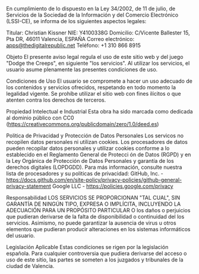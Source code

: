 En cumplimiento de lo dispuesto en la Ley 34/2002, de 11 de julio, de Servicios de la Sociedad de la Información y del Comercio Electrónico (LSSI-CE), se informa de los siguientes aspectos legales:

Titular: Christian Kissner
NIE: Y4100338G
Domicilio: C/Vicente Ballester 15, Pta DR, 46011 Valencia, ESPAÑA
Correo electrónico: apps@thedigitalrepublic.net
Teléfono: +1 310 866 8915

Objeto
El presente aviso legal regula el uso de este sitio web y del juego "Dodge the Creeps", en siguiente "los servicios". Al utilizar los servicios, el usuario asume plenamente las presentes condiciones de uso.

Condiciones de Uso
El usuario se compromete a hacer un uso adecuado de los contenidos y servicios ofrecidos, respetando en todo momento la legalidad vigente. Se prohíbe utilizar el sitio web con fines ilícitos o que atenten contra los derechos de terceros.

Propiedad Intelectual e Industrial
Esta obra ha sido marcada como dedicada al dominio público con CC0 (https://creativecommons.org/publicdomain/zero/1.0/deed.es)

Politica de Privacidad y Protección de Datos Personales
Los servicos no recopilen datos personales ni utilizan cookies. Los procesadores de datos pueden recopilar datos personales y utilizar cookies conforme a lo establecido en el Reglamento General de Protecci ón de Datos (RGPD) y en la Ley Orgánica de Protección de Datos Personales y garantía de los derechos digitales (LOPDGDD). 
Para más información, consulte nuestra lista de procesadores y su politicas de privacidad:
GitHub, Inc. - https://docs.github.com/en/site-policy/privacy-policies/github-general-privacy-statement
Google LLC - https://policies.google.com/privacy

Responsabilidad
LOS SERVICIOS SE PROPORCIONAN "TAL CUAL", SIN GARANTÍA DE NINGÚN TIPO, EXPRESA O IMPLÍCITA, INCLUYENDO LA ADECUACIÓN PARA UN PROPÓSITO PARTICULAR O los daños o perjuicios que pudieran derivarse de la falta de disponibilidad o continuidad del los servicios. Asimismo, no puede garantizar la ausencia de virus u otros elementos que pudieran producir alteraciones en los sistemas informáticos del usuario.

Legislación Aplicable
Estas condiciones se rigen por la legislación española. Para cualquier controversia que pudiera derivarse del acceso o uso de este sitio, las partes se someten a los juzgados y tribunales de la ciudad de Valencia.

